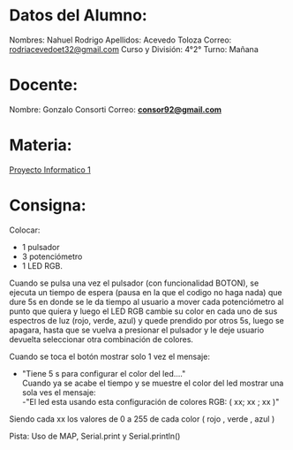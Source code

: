 # Datos del Alumno:

Nombres: Nahuel Rodrigo 
Apellidos: Acevedo Toloza
Correo: rodriacevedoet32@gmail.com
Curso y División: 4°2°
Turno: Mañana

# Docente:
Nombre: Gonzalo Consorti
Correo: **[consor92@gmail.com](https://mail.google.com/mail/?view=cm&fs=1&to=consor92%40gmail.com&authuser=0)**

# Materia:
[Proyecto Informatico 1](https://classroom.google.com/c/NjU1NzcwMjE5NzM0)

# Consigna: 


Colocar:

-   1 pulsador
-   3 potenciómetro
-   1 LED RGB.

  
Cuando se pulsa una vez el pulsador (con funcionalidad BOTON), se ejecuta un tiempo de espera (pausa en la que el codigo no haga nada) que dure 5s en donde se le da tiempo al usuario a mover cada potenciómetro al punto que quiera y luego el LED RGB cambie su color en cada uno de sus espectros de luz (rojo, verde, azul) y quede prendido por otros 5s, luego se apagara, hasta que se vuelva a presionar el pulsador y le deje usuario devuelta seleccionar otra combinación de colores.  
  
  
Cuando se toca el botón mostrar solo 1 vez el mensaje:  
- "Tiene 5 s para configurar el color del led...."  
Cuando ya se acabe el tiempo y se muestre el color del led mostrar una sola ves el mensaje:  
-"El led esta usando esta configuración de colores RGB: ( xx; xx ; xx )"  
  
  
Siendo cada xx los valores de 0 a 255 de cada color ( rojo , verde , azul )  
  
Pista: Uso de MAP, Serial.print y Serial.println()
